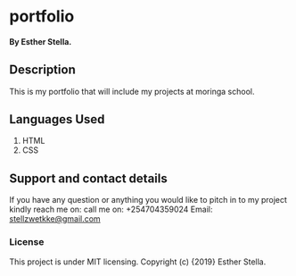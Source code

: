 # portfolio
#### By Esther Stella.
## Description
This is my portfolio that will include my projects at moringa school.

## Languages Used
1. HTML
2. CSS

## Support and contact details
If you have any question or anything you would like to pitch in to my project kindly reach me on: 
call me on: +254704359024
Email: stellzwetkke@gmail.com
### License
This project is under MIT licensing.
Copyright (c) {2019} Esther Stella.

